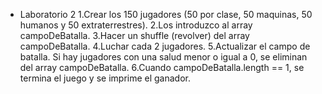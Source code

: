 - Laboratorio 2
1.Crear los 150 jugadores (50 por clase, 50 maquinas, 50 humanos y 50 extraterrestres).
2.Los introduzco al array campoDeBatalla.
3.Hacer un shuffle (revolver) del array campoDeBatalla.
4.Luchar cada 2 jugadores.
5.Actualizar el campo de batalla. Si hay jugadores con una salud menor o igual a 0, se eliminan del array campoDeBatalla.
6.Cuando campoDeBatalla.length == 1, se termina el juego y se imprime el ganador.
